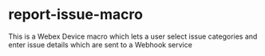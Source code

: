 # report-issue-macro
This is a Webex Device macro which lets a user select issue categories and enter issue details which are sent to a Webhook service
